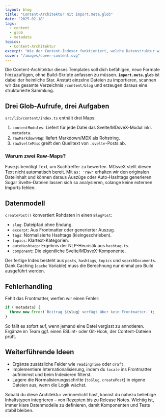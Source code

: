 ```yaml
---
layout: blog
title: "Content-Architektur mit import.meta.glob"
date: "2025-02-18"
tags:
  - content
  - glob
  - metadata
topics:
  - Content-Architektur
excerpt: "Wie der Content-Indexer funktioniert, welche Datenstruktur wir zurückgeben und warum wir mehrere Glob-Maps nutzen."
cover: "/images/cover-content.svg"
---
```


Die Content-Architektur dieses Templates soll dich befähigen, neue Formate hinzuzufügen, ohne Build-Skripte anfassen zu müssen. **`import.meta.glob`** ist dabei der heimliche Star. Anstatt einzelne Dateien zu importieren, scannen wir das gesamte Verzeichnis `/content/blog` und erzeugen daraus eine strukturierte Sammlung.

## Drei Glob-Aufrufe, drei Aufgaben

`src/lib/content/index.ts` enthält drei Maps:

1. `contentModules`: Liefert für jede Datei das Svelte/MDsveX-Modul inkl. `metadata`.
2. `rawMarkdownMap`: liefert Markdown/MDX als Rohstring.
3. `rawSvelteMap`: greift den Quelltext von `.svelte`-Posts ab.

### Warum zwei Raw-Maps?

Fuse.js benötigt Text, um Suchtreffer zu bewerten. MDsveX stellt diesen Text nicht automatisch bereit. Mit `as: 'raw'` erhalten wir den originalen Dateiinhalt und können daraus Auszüge oder Auto-Hashtags generieren. Sogar Svelte-Dateien lassen sich so analysieren, solange keine externen Imports fehlen.

## Datenmodell

`createPost()` konvertiert Rohdaten in einen `BlogPost`:

- `slug`: Dateipfad ohne Endung.
- `excerpt`: Aus Frontmatter oder generierter Auszug.
- `tags`: Normalisierte Hashtags (kleingeschrieben).
- `topics`: Klartext-Kategorien.
- `autoHashtags`: Ergebnis der NLP-Heuristik aus `hashtag.ts`.
- `component`: Die eigentliche Svelte/MDsveX-Komponente.

Der fertige Index besteht aus `posts`, `hashtags`, `topics` und `searchDocuments`. Dank Caching (`cache` Variable) muss die Berechnung nur einmal pro Build ausgeführt werden.

## Fehlerhandling

Fehlt das Frontmatter, werfen wir einen Fehler:

```ts
if (!metadata) {
  throw new Error(`Beitrag ${slug} verfügt über kein Frontmatter.`);
}
```

So fällt es sofort auf, wenn jemand eine Datei vergisst zu annotieren. Ergänze im Team ggf. einen ESLint- oder Git-Hook, der Content-Dateien prüft.

## Weiterführende Ideen

- Ergänze zusätzliche Felder wie `readingTime` oder `draft`.
- Implementiere Internationalisierung, indem du `locale` ins Frontmatter aufnimmst und beim Indexieren filterst.
- Lagere die Normalisierungsschritte (`toSlug`, `createPost`) in eigene Dateien aus, wenn die Logik wächst.

Sobald du diese Architektur verinnerlicht hast, kannst du nahezu beliebige Inhaltstypen integrieren – von Rezepten bis zu Release Notes. Wichtig ist, immer klare Datenmodelle zu definieren, damit Komponenten und Tests stabil bleiben.
